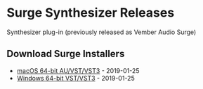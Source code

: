 # Surge Synthesizer Releases
Synthesizer plug-in (previously released as Vember Audio Surge)
<!--
[![Build Status](https://dev.azure.com/surge-synthesizer/surge/_apis/build/status/surge-synthesizer.releases?branchName=master)](https://dev.azure.com/surge-synthesizer/surge/_build/latest?definitionId=1?branchName=master)
-->

## Download Surge Installers
* [macOS 64-bit AU/VST/VST3](https://github.com/surge-synthesizer/releases/releases/download/master/Surge-master-Setup.dmg) - 2019-01-25
* [Windows 64-bit VST/VST3](https://github.com/surge-synthesizer/releases/releases/download/master/Surge-master-Setup.exe) - 2019-01-25

